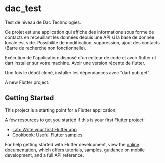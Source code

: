 # dac_test


Test de niveau de Dac Technologies.

Ce projet est une application qui affiche des informations sous forme de contacts en receuillant 
les données depuis une API si la base de donnée locale est vide.
Possibilité de modification, suppression, ajout des contacts (Barre de recherche non fonctionnelle).

Exécution de l'application: disposé d'un editeur de code et avoir flutter et dart installer sur votre machine.
Avoir une version récente de flutter.

Une fois le dépôt cloné, installer les dépendances avec "dart pub get".

A new Flutter project.

## Getting Started

This project is a starting point for a Flutter application.

A few resources to get you started if this is your first Flutter project:

- [Lab: Write your first Flutter app](https://docs.flutter.dev/get-started/codelab)
- [Cookbook: Useful Flutter samples](https://docs.flutter.dev/cookbook)

For help getting started with Flutter development, view the
[online documentation](https://docs.flutter.dev/), which offers tutorials,
samples, guidance on mobile development, and a full API reference.
